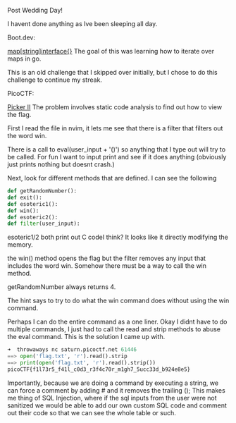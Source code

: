 Post Wedding Day!

I havent done anything as Ive been sleeping all day.

Boot.dev:

[map\[string\]interface{}](https://www.boot.dev/lessons/f412afc4-5bde-4740-8d7e-fe814f00cfcc)
The goal of this was learning how to iterate over maps in go.

This is an old challenge that I skipped over initially, but I chose to do this challenge to continue my streak.


PicoCTF:

[Picker II](https://play.picoctf.org/playlists/2?m=38)
The problem involves static code analysis to find out how to view the flag.

First I read the file in nvim, it lets me see that there is a filter that filters out the word win.

There is a call to eval(user_input + '()') so anything that I type out will try to be called. For fun I want to input print and see if it does anything (obviously just prints nothing but doesnt crash.)

Next, look for different methods that are defined.
I can see the following
```py
def getRandomNumber():
def exit():
def esoteric1():
def win():
def esoteric2():
def filter(user_input):
```

esoteric1/2 both print out C codeI think? It looks like it directly modifying the memory.

the win() method opens the flag but the filter removes any input that includes the word win. Somehow there must be a way to call the win method.

getRandomNumber always returns 4.

The hint says to try to do what the win command does without using the win command.

Perhaps I can do the entire command as a one liner.
Okay I didnt have to do multiple commands, I just had to call the read and strip methods to abuse the eval command. 
This is the solution I came up with.
```python
➜  throwaways nc saturn.picoctf.net 61446
==> open('flag.txt', 'r').read().strip
==> print(open('flag.txt', 'r').read().strip())
picoCTF{f1l73r5_f41l_c0d3_r3f4c70r_m1gh7_5ucc33d_b924e8e5}
```

Importantly, because we are doing a command by executing a string, we can force a comment by adding # and it removes the trailing ();
This makes me thing of SQL Injection, where if the sql inputs from the user were not sanitized we would be able to add our own custom SQL code and comment out their code so that we can see the whole table or such.
